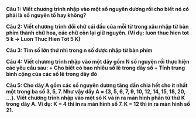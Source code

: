 **Câu 1: Viết chương trình nhập vào một số nguyên dương rồi cho biết nó có phải là số nguyên tố hay không?**

**Câu 2: Viết chương trình đổi chữ cái đầu của mỗi từ trong xâu nhập từ bàn phím thành chữ hoa, các chữ còn lại giữ nguyên. (Ví dụ: luon thuc hien tot 5 k -> Luon Thuc Hien Tot 5 K)**

**Câu 3: Tìm số lớn thứ nhì trong n số được nhập từ bàn phím**

**Câu 4: Viết chương trình nhập vào một dãy gồm N số nguyên rồi thực hiện các yêu cầu sau:
        + Cho biết có bao nhiêu số lẽ trong dãy số
        + Tính trung bình cộng của các số lẽ trong dãy đó**
        
**Câu 5: Cho dãy A gồm các số nguyên dương tăng dần chia hết cho ít nhất một trong ba số 3, 5, 7. Như vậy dãy A = {3, 5, 6, 7, 9, 10, 12, 14, 15, 18, 20, ...}. Viết chương trình nhập vào một số K và in ra màn hình phần tử thứ K trong dãy A.
        Ví dụ: K = 4 thì in ra màn hình số 7.
               K = 12 thì in ra màn hình số 21.**

